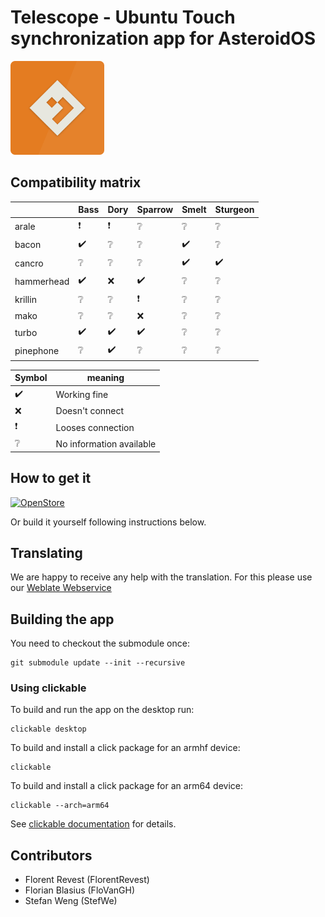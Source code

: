 # Telescope - Ubuntu Touch synchronization app for AsteroidOS

<img src="assets/icon.png" width="150" />

## Compatibility matrix

|               | Bass | Dory | Sparrow | Smelt | Sturgeon |
| ------------- | ---- | ---- | ------- | ----- | -------- |
| arale         | ❗     | ❗    | ❔       | ❔     | ❔        |
| bacon         | ✔️    | ❔    | ❔       | ✔️    | ❔        |
| cancro        | ❔    | ❔    | ❔       | ✔️    | ✔️        |
| hammerhead    | ✔️    | ❌    | ✔️      | ❔     | ❔        |
| krillin       | ❔    | ❔    | ❗       | ❔     | ❔        |
| mako          | ❔    | ❔    | ❌       | ❔     | ❔        |
| turbo         | ✔️    | ✔️    | ✔️       | ❔     | ❔        |
| pinephone     | ❔    | ✔️    | ❔       | ❔     | ❔        |


| Symbol | meaning                  |
| ------ | ------------------------ |
|  ✔️     | Working fine             |
|  ❌     | Doesn't connect          |
|  ❗     | Looses connection        |
|  ❔     | No information available |

## How to get it

[![OpenStore](https://open-store.io/badges/en_US.png)](https://open-store.io/app/telescope.asteroidos)

Or build it yourself following instructions below.

## Translating

We are happy to receive any help with the translation. For this please use our [Weblate Webservice](https://hosted.weblate.org/projects/asteroidos/telescope/)

## Building the app

You need to checkout the submodule once:

    git submodule update --init --recursive

### Using clickable
To build and run the app on the desktop run:

```
clickable desktop
```
To build and install a click package for an armhf device:

```
clickable
```
To build and install a click package for an arm64 device:

```
clickable --arch=arm64
```

See [clickable documentation](http://clickable.bhdouglass.com/en/latest/) for details.


## Contributors

- Florent Revest (FlorentRevest)
- Florian Blasius (FloVanGH)
- Stefan Weng (StefWe)
